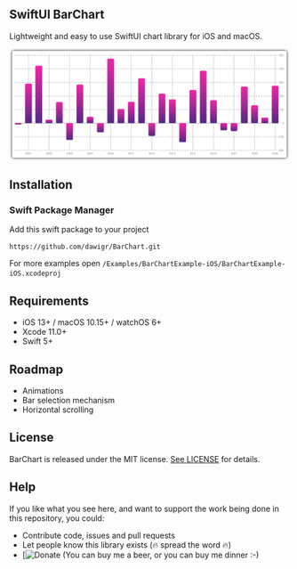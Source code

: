 ## SwiftUI BarChart
Lightweight and easy to use SwiftUI chart library for iOS and macOS.

<center>
<img src="Resources/bar-chart-screenshot.png"/>
</center>

## Installation

### Swift Package Manager

Add this swift package to your project
```
https://github.com/dawigr/BarChart.git
```

For more examples open `/Examples/BarChartExample-iOS/BarChartExample-iOS.xcodeproj`

## Requirements

- iOS 13+ / macOS 10.15+ / watchOS 6+
- Xcode 11.0+
- Swift 5+

## Roadmap

- Animations
- Bar selection mechanism
- Horizontal scrolling

## License

BarChart is released under the MIT license. [See LICENSE](https://github.com/dawigr/BarChart/blob/master/LICENSE) for details.

## Help

If you like what you see here, and want to support the work being done in this repository, you could:
* Contribute code, issues and pull requests
* Let people know this library exists (:fire: spread the word :fire:)
* [![Donate](https://www.paypal.com/cgi-bin/webscr?cmd=_s-xclick&hosted_button_id=3TRUH8CR2LZVG&source=url) (You can buy me a beer, or you can buy me dinner :-)
